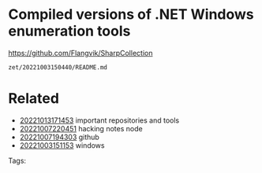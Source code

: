 # Compiled versions of .NET Windows enumeration tools
https://github.com/Flangvik/SharpCollection

` zet/20221003150440/README.md `

# Related

- [20221013171453](/zet/20221013171453/README.md) important repositories and tools
- [20221007220451](/zet/20221007220451/README.md) hacking notes node
- [20221007194303](/zet/20221007194303/README.md) github
- [20221003151153](/zet/20221003151153/README.md) windows

Tags:

    
